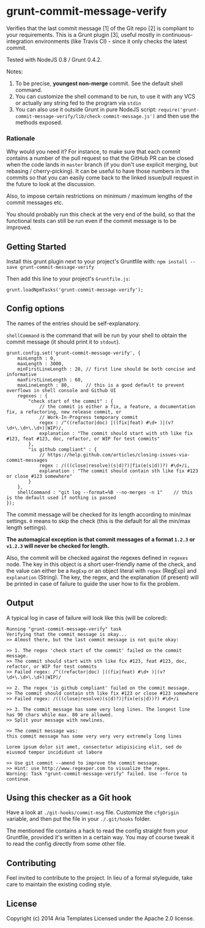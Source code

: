 # grunt-commit-message-verify

Verifies that the last commit message [1] of the Git repo [2] is compliant to your requirements.
This is a Grunt plugin [3], useful mostly in continuous-integration environments (like Travis CI) - since it
only checks the latest commit.

Tested with NodeJS 0.8 / Grunt 0.4.2.

Notes:

1. To be precise, **youngest non-merge** commit. See the default shell command.
2. You can customize the shell command to be run, to use it with any VCS or actually any string fed to the program via `stdin`
3. You can also use it outside Grunt in pure NodeJS script:
`require('grunt-commit-message-verify/lib/check-commit-message.js')` and then use the methods exposed.

### Rationale

Why would you need it? For instance, to make sure that each commit contains a number of the pull request so that
the GitHub PR can be closed when the code lands in `master` branch (if you don't use explicit merging, but rebasing / cherry-picking).
It can be useful to have those numbers in the commits so that you can easily come back to the linked
issue/pull request in the future to look at the discussion.

Also, to impose certain restrictions on minimum / maximum lengths of the commit messages etc.

You should probably run this check at the very end of the build, so that the functional tests can still be run
even if the commit message is to be improved.

## Getting Started
Install this grunt plugin next to your project's Gruntfile with: `npm install --save grunt-commit-message-verify`

Then add this line to your project's `Gruntfile.js`:

    grunt.loadNpmTasks('grunt-commit-message-verify');

## Config options

The names of the entries should be self-explanatory.

`shellCommand` is the command that will be run by your shell to obtain the commit message
(it should print it to `stdout`).

    grunt.config.set('grunt-commit-message-verify', {
        minLength : 0,
        maxLength : 3000,
        minFirstLineLength : 20, // first line should be both concise and informative
        maxFirstLineLength : 60,
        maxLineLength : 80,      // this is a good default to prevent overflows in shell console and Github UI
        regexes : {
            "check start of the commit" : {
                // the commit is either a fix, a feature, a documentation fix, a refactoring, new release commit, or
                // Work-In-Progress temporary commit
                regex : /^((refactor|doc) |((fix|feat) #\d+ )|(v?\d+\.\d+\.\d+)|WIP)/,
                explanation : "The commit should start with sth like fix #123, feat #123, doc, refactor, or WIP for test commits"
            },
            "is github compliant" : {
                // https://help.github.com/articles/closing-issues-via-commit-messages
                regex : /(((close|resolve)(s|d)?)|fix(e(s|d))?) #\d+/i,
                explanation : "The commit should contain sth like fix #123 or close #123 somewhere"
            }
        },
        shellCommand : "git log --format=%B --no-merges -n 1"    // this is the default used if nothing is passed
    });

The commit message will be checked for its length according to min/max settings. `0` means to skip the check (this is the default for all the min/max length settings).

**The automagical exception is that commit messages of a format `1.2.3` or `v1.2.3` will never be checked for length.**

Also, the commit will be checked against the regexes defined in `regexes` node. The key in this object is a short user-friendly
name of the check, and the value can either be a `RegExp` or an object literal with `regex` (RegExp) and `explanation` (String).
The key, the regex, and the explanation (if present) will be printed in case of failure to guide the user how to fix the problem.

## Output

A typical log in case of failure will look like this (will be colored):

    Running "grunt-commit-message-verify" task
    Verifying that the commit message is okay...
    >> Almost there, but the last commit message is not quite okay:

    >> 1. The regex 'check start of the commit' failed on the commit message.
    >> The commit should start with sth like fix #123, feat #123, doc, refactor, or WIP for test commits
    >> Failed regex: /^((refactor|doc) |((fix|feat) #\d+ )|(v?\d+\.\d+\.\d+)|WIP)/

    >> 2. The regex 'is github compliant' failed on the commit message.
    >> The commit should contain sth like fix #123 or close #123 somewhere
    >> Failed regex: /(((close|resolve)(s|d)?)|fix(e(s|d))?) #\d+/i

    >> 3. The commit message has some very long lines. The longest line has 90 chars while max. 80 are allowed.
    >> Split your message with newlines.

    >> The commit message was:
    this commit message has some very very very extremely long lines

    Lorem ipsum dolor sit amet, consectetur adipisicing elit, sed do eiusmod tempor incididunt ut labore

    >> Use git commit --amend to improve the commit message.
    >> Hint: use http://www.regexper.com to visualize the regex.
    Warning: Task "grunt-commit-message-verify" failed. Use --force to continue.

## Using this checker as a Git hook

Have a look at `./git-hooks/commit-msg` file. Customize the `cfgOrigin` variable, and then put the file in your
`./.git/hooks` folder.

The mentioned file contains a hack to read the config straight from your Gruntfile, provided it's written in a
certain way. You may of course tweak it to read the config directly from some other file.

## Contributing
Feel invited to contribute to the project.
In lieu of a formal styleguide, take care to maintain the existing coding style.

## License
Copyright (c) 2014 Aria Templates
Licensed under the Apache 2.0 license.
